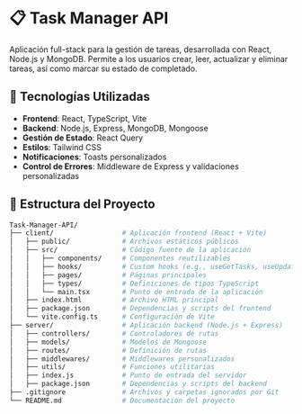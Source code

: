 # 📋 Task Manager API

Aplicación full-stack para la gestión de tareas, desarrollada con React, Node.js y MongoDB. Permite a los usuarios crear, leer, actualizar y eliminar tareas, así como marcar su estado de completado.

## 🚀 Tecnologías Utilizadas

- **Frontend**: React, TypeScript, Vite
- **Backend**: Node.js, Express, MongoDB, Mongoose
- **Gestión de Estado**: React Query
- **Estilos**: Tailwind CSS
- **Notificaciones**: Toasts personalizados
- **Control de Errores**: Middleware de Express y validaciones personalizadas

## 📁 Estructura del Proyecto
 ```bash
Task-Manager-API/
├── client/                 # Aplicación frontend (React + Vite)
│   ├── public/             # Archivos estáticos públicos
│   ├── src/                # Código fuente de la aplicación
│   │   ├── components/     # Componentes reutilizables
│   │   ├── hooks/          # Custom hooks (e.g., useGetTasks, useUpdateTask)
│   │   ├── pages/          # Páginas principales
│   │   ├── types/          # Definiciones de tipos TypeScript
│   │   └── main.tsx        # Punto de entrada de la aplicación
│   ├── index.html          # Archivo HTML principal
│   ├── package.json        # Dependencias y scripts del frontend
│   └── vite.config.ts      # Configuración de Vite
├── server/                 # Aplicación backend (Node.js + Express)
│   ├── controllers/        # Controladores de rutas
│   ├── models/             # Modelos de Mongoose
│   ├── routes/             # Definición de rutas
│   ├── middlewares/        # Middlewares personalizados
│   ├── utils/              # Funciones utilitarias
│   ├── index.js            # Punto de entrada del servidor
│   ├── package.json        # Dependencias y scripts del backend
├── .gitignore              # Archivos y carpetas ignorados por Git
└── README.md               # Documentación del proyecto
